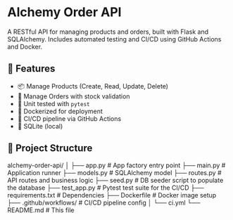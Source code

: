 # Alchemy Order API
A RESTful API for managing products and orders, built with Flask and SQLAlchemy. Includes automated testing and CI/CD using GitHub Actions and Docker.

## 🚀 Features

- 📦 Manage Products (Create, Read, Update, Delete)
- 🛒 Manage Orders with stock validation
- 🧪 Unit tested with `pytest`
- 🐳 Dockerized for deployment
- 🔄 CI/CD pipeline via GitHub Actions
- 💾 SQLite (local)

## 📂 Project Structure

alchemy-order-api/
│
├── app.py # App factory entry point
├── main.py # Application runner
├── models.py # SQLAlchemy model
├── routes.py # API routes and business logic
├── seed.py # DB seeder script to populate the database
├── test_app.py # Pytest test suite for the CI/CD
├── requirements.txt # Dependencies
├── Dockerfile # Docker image setup
├── .github/workflows/ # CI/CD pipeline config
│ └── ci.yml
└── README.md # This file

